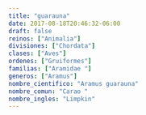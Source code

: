 ```yaml
---
title: "guarauna"
date: 2017-08-18T20:46:32-06:00
draft: false
reinos: ["Animalia"]
divisiones: ["Chordata"]
clases: ["Aves"]
ordenes: ["Gruiformes"]
familias: ["Aramidae "]
generos: ["Aramus"]
nombre_cientifico: "Aramus guarauna"
nombre_comun: "Carao "
nombre_ingles: "Limpkin"
---
```

